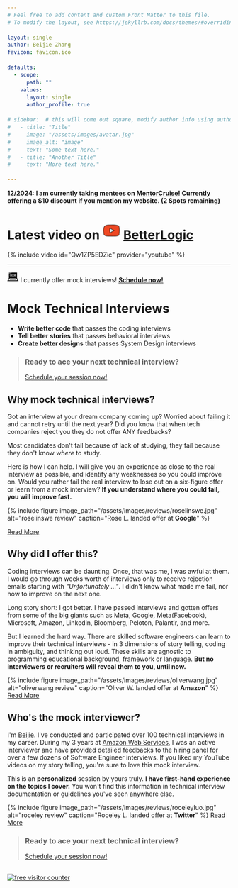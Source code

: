 ```yaml
---
# Feel free to add content and custom Front Matter to this file.
# To modify the layout, see https://jekyllrb.com/docs/themes/#overriding-theme-defaults

layout: single
author: Beijie Zhang
favicon: favicon.ico

defaults:
  - scope:
      path: ""
    values:
      layout: single
      author_profile: true

# sidebar:  # this will come out square, modify author info using authors.yml
#   - title: "Title"
#     image: "/assets/images/avatar.jpg"
#     image_alt: "image"
#     text: "Some text here."
#   - title: "Another Title"
#     text: "More text here."

---
```

<b>12/2024: I am currently taking mentees on [MentorCruise](https://mentorcruise.com/mentor/beijiezhang/)! Currently offering a $10 discount if you mention my website. (2 Spots remaining)</b>

# Latest video on <img src="assets/images/icons/youtube.svg" width="40" height="40"> [BetterLogic](https://www.youtube.com/c/BetterLogic)
<!-- <iframe width="560" height="315" src="https://www.youtube.com/embed/Qw1ZP5EDZic" title="YouTube video player" frameborder="0" allow="accelerometer; autoplay; clipboard-write; encrypted-media; gyroscope; picture-in-picture" allowfullscreen></iframe> -->
{% include video id="Qw1ZP5EDZic" provider="youtube" %}


- - - 

<img src="assets/images/icons/coding.svg" width="25" height="25"> I currently offer mock interviews! **[Schedule now!](https://calendly.com/betterlogic/1-on-1-session)**

# Mock Technical Interviews
- **Write better code** that passes the coding interviews
- **Tell better stories** that passes behavioral interviews
- **Create better designs** that passes System Design interviews

> ### Ready to ace your next technical interview?
> <a href="https://calendly.com/betterlogic/1-on-1-session" class="btn btn--success">Schedule your session now!</a>
<!-- > <img src="assets/images/icons/person-walking-arrow-right.svg" width="25" height="25"> **[Schedule your session now!](https://calendly.com/betterlogic/1-on-1-session)** -->

## Why mock technical interviews?

Got an interview at your dream company coming up? Worried about failing it and cannot retry until the next year? Did you know that when tech companies reject you they do not offer ANY feedbacks?

Most candidates don't fail because of lack of studying, they fail because they don't know *where* to study.

Here is how I can help. I will give you an experience as close to the real interview as possible, and identify any weaknesses so you could improve on. Would you rather fail the real interview to lose out on a six-figure offer or learn from a mock interview? **If you understand where you could fail, you will improve fast.**


{% include figure image_path="/assets/images/reviews/roselinswe.jpg" alt="roselinswe review" caption="Rose L. landed offer at **Google**" %}
<!-- <a href="https://www.fiverr.com/beijiez/do-a-mock-fang-phone-interview#reviews" class="btn btn--info">Read More</a> -->
<a href="/reviews" class="btn btn--info">Read More</a>


## Why did I offer this?

Coding interviews can be daunting. Once, that was me, I was awful at them. I would go through weeks worth of interviews only to receive rejection emails starting with *"Unfortunately ..."*. I didn't know what made me fail, nor how to improve on the next one. 

Long story short: I got better. I have passed interviews and gotten offers from some of the big giants such as Meta, Google, Meta(Facebook), Microsoft, Amazon, Linkedin, Bloomberg, Peloton, Palantir, and more. 

But I learned the hard way. There are skilled software engineers can learn to improve their technical interviews - in 3 dimensions of story telling, coding in ambiguity, and thinking out loud. These skills are agnostic to programming educational background, framework or language. **But no interviewers or recruiters will reveal them to you, until now.**

{% include figure image_path="/assets/images/reviews/oliverwang.jpg" alt="oliverwang review" caption="Oliver W. landed offer at **Amazon**" %}
<a href="/reviews" class="btn btn--info">Read More</a>
<!-- <a href="https://www.fiverr.com/beijiez/do-a-mock-fang-phone-interview#reviews" class="btn btn--info">Read More</a> -->

## Who's the mock interviewer?

I'm [Beijie](https://www.youtube.com/c/BetterLogic). I've conducted and participated over 100 technical interviews in my career. During my 3 years at [Amazon Web Services](https://aws.amazon.com/), I was an active interviewer and have provided detailed feedbacks to the hiring panel for over a few dozens of Software Engineer interviews. If you liked my YouTube videos on my story telling, you're sure to love this mock interview.

This is an **personalized** session by yours truly. **I have first-hand experience on the topics I cover.** You won't find this information in technical interview documentation or guidelines you've seen anywhere else.

{% include figure image_path="/assets/images/reviews/roceleyluo.jpg" alt="roceley review" caption="Roceley L. landed offer at **Twitter**" %}
<a href="/reviews" class="btn btn--info">Read More</a>
<!-- <a href="https://www.fiverr.com/beijiez/do-a-mock-fang-phone-interview#reviews" class="btn btn--info">Read More</a> -->

> ### Ready to ace your next technical interview?
> <a href="https://calendly.com/betterlogic/1-on-1-session" class="btn btn--success">Schedule your session now!</a>

<div id="sfc1x8nnpylkn48wm6msfld6dw1c6hs1wln"></div>
  <script type="text/javascript" src="https://counter9.stat.ovh/private/counter.js?c=1x8nnpylkn48wm6msfld6dw1c6hs1wln&down=async" async></script>
  <br>
  <noscript>
    <a href="https://www.freecounterstat.com" title="free visitor counter">
      <img src="https://counter9.stat.ovh/private/freecounterstat.php?c=1x8nnpylkn48wm6msfld6dw1c6hs1wln" border="0" title="free visitor counter" alt="free visitor counter">
    </a>
  </noscript>